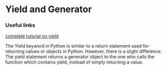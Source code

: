 # Yield and Generator

### Useful links

[complete tutorial on yield](https://www.simplilearn.com/tutorials/python-tutorial/yield-in-python)

The Yield keyword in Python is similar to a return statement used for returning values or objects in Python. However, there is a slight difference. The yield statement returns a generator object to the one who calls the function which contains yield, instead of simply returning a value.
